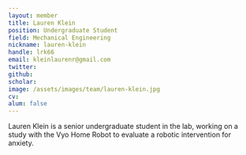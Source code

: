 ```yaml
---
layout: member
title: Lauren Klein
position: Undergraduate Student
field: Mechanical Engineering
nickname: lauren-klein
handle: lrk66
email: kleinlaurenr@gmail.com
twitter: 
github: 
scholar: 
image: /assets/images/team/lauren-klein.jpg
cv: 
alum: false
---
```

Lauren Klein is a senior undergraduate student in the lab, working on a study with the Vyo Home Robot to evaluate a robotic intervention for anxiety. 